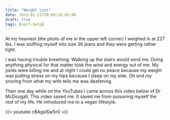 ```yaml
---
title: "Weight Loss"
date: 2023-01-21T20:09:28-05:00
draft: true
tags: [self-help]
---
```


At my heaviest (the photo of me in the upper left corner) I weighed in at 227 lbs. I was stuffing myself into size 36 jeans and they were getting rather tight. 

I was having trouble breathing. Walking up the stairs would wind me. Doing anything physical for that matter took the wind and energy out of me. My joints were killing me and at night I could get no peace because my weight was putting stress on my hips because I sleep on my side. Oh and my snoring from what my wife tells me was deafening. 

Then one day while on the YouTubes I came across this video below of Dr McDougall. This video saved me. It saved me from poisoning myself the rest of my life. He introduced me to a vegan lifestyle. 

{{< youtube cBAgslSw5r0 >}}
